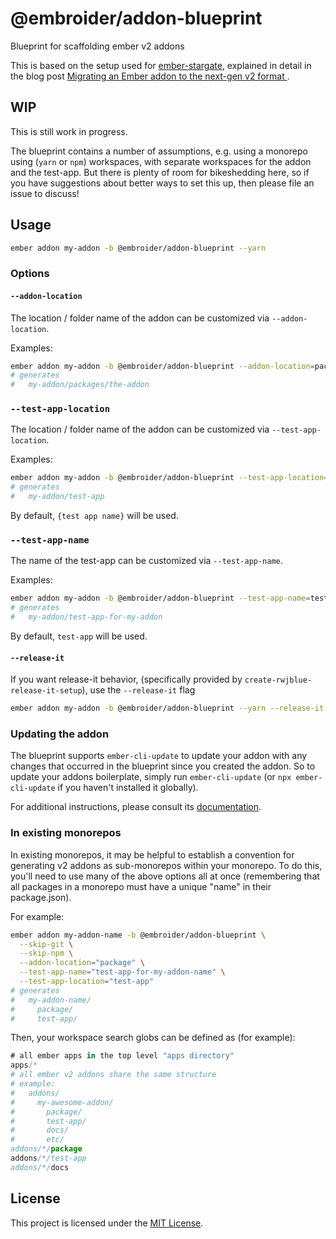 # @embroider/addon-blueprint

Blueprint for scaffolding ember v2 addons

This is based on the setup used for [ember-stargate](https://github.com/kaliber5/ember-stargate), explained in detail
in the blog post [Migrating an Ember addon to the next-gen v2 format
](https://www.kaliber5.de/de/blog/v2-addon_en).


## WIP

This is still work in progress.

The blueprint contains a number of assumptions, e.g. using a monorepo using (`yarn`  or `npm`) workspaces, with separate workspaces for the addon and the test-app. But there is plenty of room for bikeshedding here, so if you have suggestions about better ways to set this up, then please file an issue to discuss!


## Usage

```bash
ember addon my-addon -b @embroider/addon-blueprint --yarn
```

### Options

#### `--addon-location`

The location / folder name of the addon can be customized via `--addon-location`.

Examples:
```bash
ember addon my-addon -b @embroider/addon-blueprint --addon-location=packages/the-addon
# generates
#   my-addon/packages/the-addon
```

### `--test-app-location`


The location / folder name of the addon can be customized via `--test-app-location`.

Examples:
```bash
ember addon my-addon -b @embroider/addon-blueprint --test-app-location=test-app
# generates
#   my-addon/test-app
```

By default, `{test app name}` will be used.

### `--test-app-name`

The name of the test-app can be customized via `--test-app-name`.

Examples:
```bash
ember addon my-addon -b @embroider/addon-blueprint --test-app-name=test-app-for-my-addon
# generates
#   my-addon/test-app-for-my-addon
```

By default, `test-app` will be used.

#### `--release-it`

If you want release-it behavior, (specifically provided by `create-rwjblue-release-it-setup`),
use the `--release-it` flag

```bash
ember addon my-addon -b @embroider/addon-blueprint --yarn --release-it
```

### Updating the addon

The blueprint supports `ember-cli-update` to update your addon with any changes that occurred in the blueprint since you created the addon. So to update your addons boilerplate, simply run `ember-cli-update` (or `npx ember-cli-update` if you haven't installed it globally). 

For additional instructions, please consult its [documentation](https://github.com/ember-cli/ember-cli-update).


### In existing monorepos

In existing monorepos, it may be helpful to establish a convention for generating v2 addons as sub-monorepos
within your monorepo.
To do this, you'll need to use many of the above options all at once (remembering that all packages in a monorepo must have a unique "name" in their package.json).

For example:
```bash
ember addon my-addon-name -b @embroider/addon-blueprint \
  --skip-git \
  --skip-npm \
  --addon-location="package" \
  --test-app-name="test-app-for-my-addon-name" \
  --test-app-location="test-app"
# generates
#   my-addon-name/
#     package/
#     test-app/
```

Then, your workspace search globs can be defined as (for example):
```js
# all ember apps in the top level "apps directory"
apps/*
# all ember v2 addons share the same structure
# example:
#   addons/
#     my-awesome-addon/
#       package/
#       test-app/
#       docs/
#       etc/
addons/*/package
addons/*/test-app
addons/*/docs
```


## License

This project is licensed under the [MIT License](LICENSE.md).